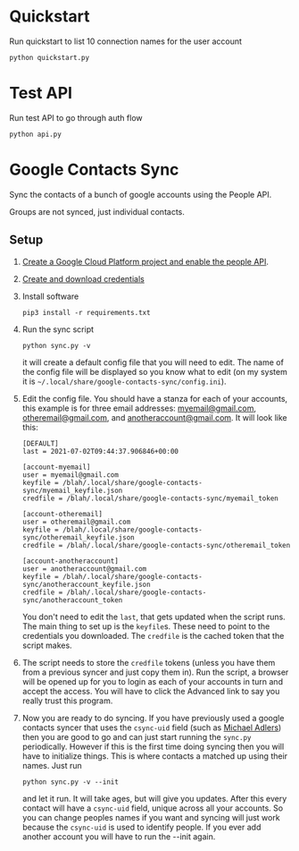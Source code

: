 # Quickstart
Run quickstart to list 10 connection names for the user account
   ```
   python quickstart.py
   ```

# Test API
Run test API to go through auth flow
   ```
   python api.py
   ```

# Google Contacts Sync

Sync the contacts of a bunch of google accounts using the People API.

Groups are not synced, just individual contacts.

## Setup

1. [Create a Google Cloud Platform project and enable the people API](https://developers.google.com/workspace/guides/create-project).

2. [Create and download credentials](https://developers.google.com/workspace/guides/create-credentials)

3. Install software

   ```
   pip3 install -r requirements.txt
   ```

4. Run the sync script

   ```
   python sync.py -v
   ```

   it will create a default config file that you will need to edit.  The name
   of the config file will be displayed so you know what to edit (on my system
   it is `~/.local/share/google-contacts-sync/config.ini`).

5. Edit the config file.  You should have a 
   stanza for each of your accounts, this example is for three email addresses:
   myemail@gmail.com, otheremail@gmail.com, and anotheraccount@gmail.com.  It
   will look like this:

   ```
   [DEFAULT]
   last = 2021-07-02T09:44:37.906846+00:00

   [account-myemail]
   user = myemail@gmail.com
   keyfile = /blah/.local/share/google-contacts-sync/myemail_keyfile.json
   credfile = /blah/.local/share/google-contacts-sync/myemail_token

   [account-otheremail]
   user = otheremail@gmail.com
   keyfile = /blah/.local/share/google-contacts-sync/otheremail_keyfile.json
   credfile = /blah/.local/share/google-contacts-sync/otheremail_token

   [account-anotheraccount]
   user = anotheraccount@gmail.com
   keyfile = /blah/.local/share/google-contacts-sync/anotheraccount_keyfile.json
   credfile = /blah/.local/share/google-contacts-sync/anotheraccount_token
   ```

   You don't need to edit the `last`, that gets updated when the script runs.
   The main thing to set up is the `keyfile`s.  These need to point to the
   credentials you downloaded.  The `credfile` is the cached token that the
   script makes.

6. The script needs to store the `credfile` tokens (unless you have them from a
   previous syncer and just copy them in).  Run the script, a
   browser will be opened up for you to login as each of your accounts in turn
   and accept the access.  You will have to click the Advanced link to say you
   really trust this program.

7. Now you are ready to do syncing.  If you have previously used a google
   contacts syncer that uses the `csync-uid` field 
   (such as [Michael Adlers](https://github.com/michael-adler/sync-google-contacts))
   then you are good to go and can just start running the `sync.py`
   periodically.  However if this is the first time doing syncing then you will
   have to initialize things.  This is where contacts a matched up using their
   names.  Just run

   ```
   python sync.py -v --init
   ```

   and let it run.  It will take ages, but will give you updates.  After this
   every contact will have a `csync-uid` field, unique across all your
   accounts.  So you can change peoples names if you want and syncing will just
   work because the `csync-uid` is used to identify people.  If you ever add
   another account you will have to run the --init again.  
